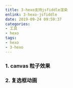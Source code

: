 ```yaml
---
title: 3-hexo支持jsfiddle渲染
enlink: 3-hexo-jsfiddle
date: 2019-09-24 09:59:37
categories:
- 工具
- hexo
tags:
- hexo
- 3-hexo
---
```

### 1. canvas 粒子效果
<script async src="//jsfiddle.net/yelog/eqc7zdLo/embed/result,js,html,css/"></script>

### 2. 复选框动画
<script async src="//jsfiddle.net/yelog/5g9jf31t/1/embed/result,html,css/"></script>
